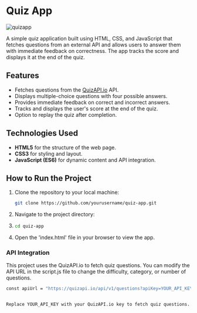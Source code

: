 # Quiz App

![quizapp](https://github.com/user-attachments/assets/d1262cb9-d6ad-493b-9ca1-d7c8233efee2)


A simple quiz application built using HTML, CSS, and JavaScript that fetches questions from an external API and allows users to answer them with immediate feedback on correctness. The app tracks the score and displays it at the end of the quiz.

## Features
- Fetches questions from the [QuizAPI.io](https://quizapi.io/) API.
- Displays multiple-choice questions with four possible answers.
- Provides immediate feedback on correct and incorrect answers.
- Tracks and displays the user's score at the end of the quiz.
- Option to replay the quiz after completion.

## Technologies Used
- **HTML5** for the structure of the web page.
- **CSS3** for styling and layout.
- **JavaScript (ES6)** for dynamic content and API integration.

## How to Run the Project
1. Clone the repository to your local machine:
   ```bash
   git clone https://github.com/yourusername/quiz-app.git
2. Navigate to the project directory:
3. ```bash
   cd quiz-app
4. Open the 'index.html' file in your browser to view the app.

### API Integration
This project uses the QuizAPI.io to fetch quiz questions. You can modify the API URL in the script.js file to change the difficulty, category, or number of questions.
   ```bash
   const apiUrl = "https://quizapi.io/api/v1/questions?apiKey=YOUR_API_KEY&difficulty=Easy&limit=5";


Replace YOUR_API_KEY with your QuizAPI.io key to fetch quiz questions.



